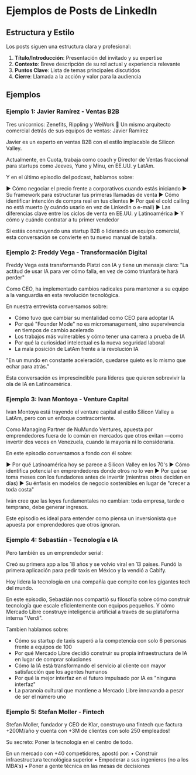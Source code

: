 # Ejemplos de Posts de LinkedIn

## Estructura y Estilo

Los posts siguen una estructura clara y profesional:

1. **Título/Introducción**: Presentación del invitado y su expertise
2. **Contexto**: Breve descripción de su rol actual y experiencia relevante
3. **Puntos Clave**: Lista de temas principales discutidos
4. **Cierre**: Llamada a la acción y valor para la audiencia

## Ejemplos

### Ejemplo 1: Javier Ramírez - Ventas B2B

Tres unicornios: Zenefits, Rippling y WeWork 🦄
Un mismo arquitecto comercial detrás de sus equipos de ventas: Javier Ramírez

Javier es un experto en ventas B2B con el estilo implacable de Silicon Valley.

Actualmente, en Cuota, trabaja como coach y Director de Ventas fraccional para startups como Jeeves, Yuno y Minu, en EE.UU. y LatAm.

Y en el último episodio del podcast, hablamos sobre:

▶️ Cómo negociar el precio frente a corporativos cuando estás iniciando
▶️ Su framework para estructurar tus primeras llamadas de venta
▶️ Cómo identificar intención de compra real en tus clientes
▶️ Por qué el cold calling no está muerto (y cuándo usarlo en vez de LinkedIn o e-mail)
▶️ Las diferencias clave entre los ciclos de venta en EE.UU. y Latinoamérica
▶️ Y cómo y cuándo contratar a tu primer vendedor

Si estás construyendo una startup B2B o liderando un equipo comercial, esta conversación se convierte en tu nuevo manual de batalla.

### Ejemplo 2: Freddy Vega - Transformación Digital

Freddy Vega está transformando Platzi con IA y tiene un mensaje claro:
"La actitud de usar IA para ver cómo falla, en vez de cómo triunfará te hará perder"

Como CEO, ha implementado cambios radicales para mantener a su equipo a la vanguardia en esta revolución tecnológica.

En nuestra entrevista conversamos sobre:

- Cómo tuvo que cambiar su mentalidad como CEO para adoptar IA
- Por qué "Founder Mode" no es micromanagement, sino supervivencia en tiempos de cambio acelerado
- Los trabajos más vulnerables y cómo tener una carrera a prueba de IA
- Por qué la curiosidad intelectual es la nueva seguridad laboral
- La mala posición de LatAm frente a la revolución IA

"En un mundo en constante aceleración, quedarse quieto es lo mismo que echar para atrás."

Esta conversación es imprescindible para líderes que quieren sobrevivir la ola de IA en Latinoamérica.

### Ejemplo 3: Ivan Montoya - Venture Capital

Ivan Montoya está trayendo el venture capital al estilo Silicon Valley a LatAm, pero con un enfoque contracorriente.

Como Managing Partner de NuMundo Ventures, apuesta por emprendedores fuera de lo común en mercados que otros evitan —como invertir dos veces en Venezuela, cuando la mayoría ni lo consideraría.

En este episodio conversamos a fondo con él sobre:

▶️ Por qué Latinoamérica hoy se parece a Silicon Valley en los 70's
▶️ Cómo identifica potencial en emprendedores donde otros no lo ven
▶️ Por qué se toma meses con los fundadores antes de invertir (mientras otros deciden en días)
▶️ Su énfasis en modelos de negocio sostenibles en lugar de "crecer a toda costa"

Iván cree que las leyes fundamentales no cambian: toda empresa, tarde o temprano, debe generar ingresos. 

Este episodio es ideal para entender como piensa un inversionista que apuesta por emprendedores que otros ignoran.

### Ejemplo 4: Sebastián - Tecnología e IA

Pero también es un emprendedor serial: 

Creó su primera app a los 18 años y se volvio viral en 13 paises. 
Fundó la primera aplicación para pedir taxis en México y la vendió a Cabify. 

Hoy lidera la tecnología en una compañía que compite con los gigantes tech del mundo.

En este episodio, Sebastián nos compartió su filosofía sobre cómo construir tecnología que escale eficientemente con equipos pequeños. 
Y cómo Mercado Libre construye inteligencia artificial a través de su plataforma interna "Verdi".

Tambien hablamos sobre:
- Cómo su startup de taxis superó a la competencia con solo 6 personas frente a equipos de 100
- Por qué Mercado Libre decidió construir su propia infraestructura de IA en lugar de comprar soluciones
- Cómo la IA está transformando el servicio al cliente con mayor satisfacción que los agentes humanos
- Por qué la mejor interfaz en el futuro impulsado por IA es "ninguna interfaz"
- La paranoia cultural que mantiene a Mercado Libre innovando a pesar de ser el número uno

### Ejemplo 5: Stefan Moller - Fintech

Stefan Moller, fundador y CEO de Klar, construyo una fintech que factura +200M/año y cuenta con +3M de clientes con solo 250 empleados!

Su secreto: 
Poner la tecnología en el centro de todo.

En un mercado con +40 competidores, apostó por:
• Construir infraestructura tecnológica superior
• Empoderar a sus ingenieros (no a los MBA's)
• Poner a gente técnica en las mesas de decisiones 
